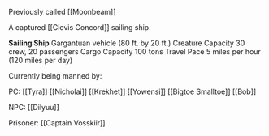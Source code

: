 Previously called [[Moonbeam]]

A captured [[Clovis Concord]] sailing ship. 

**Sailing Ship** 
Gargantuan vehicle (80 ft. by 20 ft.) 
Creature Capacity 30 crew, 20 passengers 
Cargo Capacity 100 tons 
Travel Pace 5 miles per hour (120 miles per day)

Currently being manned by:

PC:
[[Tyra]]
[[Nicholai]]
[[Krekhet]]
[[Yowensi]]
[[Bigtoe Smalltoe]]
[[Bob]]

NPC:
[[Dilyuu]]

Prisoner:
[[Captain Vosskiir]]
